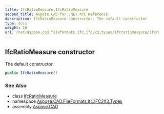 ```yaml
---
title: IfcRatioMeasure.IfcRatioMeasure
second_title: Aspose.CAD for .NET API Reference
description: IfcRatioMeasure constructor. The default constructor
type: docs
weight: 10
url: /net/aspose.cad.fileformats.ifc.ifc2x3.types/ifcratiomeasure/ifcratiomeasure/
---
```

## IfcRatioMeasure constructor

The default constructor.

```csharp
public IfcRatioMeasure()
```

### See Also

* class [IfcRatioMeasure](../)
* namespace [Aspose.CAD.FileFormats.Ifc.IFC2X3.Types](../../ifcratiomeasure/)
* assembly [Aspose.CAD](../../../)


